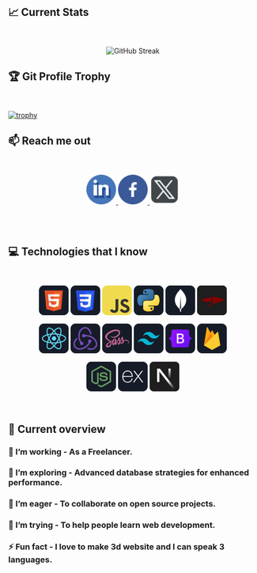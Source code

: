## :chart_with_upwards_trend: Current Stats

<br />
<p align="center">
<img src="https://streak-stats.demolab.com?user=muh-arifulislam&theme=dark&sideNums=88EEF2&sideLabels=A2D5F2&dates=EBEBEB&ring=D4A5F9&fire=D4A5F9&currStreakNum=D4A5F9&currStreakLabel=D4A5F9" alt="GitHub Streak" />
</p>

## :trophy: Git Profile Trophy

<br />

[![trophy](https://github-profile-trophy.vercel.app/?username=muh-arifulislam&theme=onedark)](https://github.com/ryo-ma/github-profile-trophy)

## :mailbox: Reach me out

<br />

<p align="center">
<a href="https://www.linkedin.com/in/muh-arifulislam/" target="_blank" rel="noopener">
<img height="60px" width="60px" src="https://github.com/muh-arifulislam/muh-arifulislam/blob/main/images/icons/linkedin.png" alt="linkdin logo"/>
<a/>
<a href="https://www.facebook.com/muh.arifulislam/" target="_blank" rel="noopener">
<img height="60px" width="60px" src="https://github.com/muh-arifulislam/muh-arifulislam/blob/main/images/icons/facebook.png" alt="facebook logo"/>
<a/>
<a href="https://x.com/muh_arifulislam" target="_blank" rel="noopener">
<img height="60px" width="60px" src="https://github.com/muh-arifulislam/muh-arifulislam/blob/main/images/icons/x.png" alt="x logo"/>
<a/>
</p><br/>

<br />

## :computer: Technologies that I know

<br>
<p align="center">
<img src="https://github.com/muh-arifulislam/muh-arifulislam/blob/main/images/icons/HTML.png"/>
<img src="https://github.com/muh-arifulislam/muh-arifulislam/blob/main/images/icons/css.png"/>
<img src="https://github.com/muh-arifulislam/muh-arifulislam/blob/main/images/icons/JavaScript.png"/>
<img src="https://github.com/muh-arifulislam/muh-arifulislam/blob/main/images/icons/python.png"/>
<img src="https://github.com/muh-arifulislam/muh-arifulislam/blob/main/images/icons/mongo.png"/>
<img src="https://github.com/muh-arifulislam/muh-arifulislam/blob/main/images/icons/mongoose.png"/>
</p>
<p align="center">
<img src="https://github.com/muh-arifulislam/muh-arifulislam/blob/main/images/icons/react.png"/>
<img src="https://github.com/muh-arifulislam/muh-arifulislam/blob/main/images/icons/redux.png"/>
<img src="https://github.com/muh-arifulislam/muh-arifulislam/blob/main/images/icons/sass.png"/>
<img src="https://github.com/muh-arifulislam/muh-arifulislam/blob/main/images/icons/tailwind.png"/>
<img src="https://github.com/muh-arifulislam/muh-arifulislam/blob/main/images/icons/Bootsrap.png"/>
<img src="https://github.com/muh-arifulislam/muh-arifulislam/blob/main/images/icons/firebase.png"/>
</p>
<p align="center">
<img src="https://github.com/muh-arifulislam/muh-arifulislam/blob/main/images/icons/node.png"/>
<img src="https://github.com/muh-arifulislam/muh-arifulislam/blob/main/images/icons/express.png"/>
<img src="https://github.com/muh-arifulislam/muh-arifulislam/blob/main/images/icons/nextjs.png"/>
</p><br/>

## :eyes: Current overview

### 🔭 I’m working - As a Freelancer.

### 🌱 I’m exploring - Advanced database strategies for enhanced performance.

### 👯 I’m eager - To collaborate on open source projects.

### 🤔 I’m trying - To help people learn web development.

### ⚡ Fun fact - I love to make 3d website and I can speak 3 languages.

<br />
